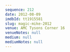 ```yaml
---
sequence: 212
date: 2012-08-09
imdbId: tt1915581
slug: magic-mike-2012
venue: AMC Tysons Corner 16
venueNotes: null
medium: null
mediumNotes: null
---
```

